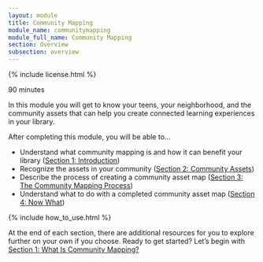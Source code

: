 ```yaml
---
layout: module
title: Community Mapping
module_name: communitymapping
module_full_name: Community Mapping
section: Overview
subsection: overview
---
```


{% include license.html %}

<p class="time">90 minutes</p>

In this module you will get to know your teens, your neighborhood, and the community assets that can help you create connected learning experiences in your library.

<div class="objectives">
<p>After completing this module, you will be able to...</p>
<ul>
	<li>Understand what community mapping is and how it can benefit your library (<a href="https://github.com/ConnectedLib/Connected-Learning-Modules/blob/master/modules/communitymapping/section-1-0.html">Section 1: Introduction</a>)</li>
	<li>Recognize the assets in your community (<a href="{{site.url}}{{site.baseurl}}/introduction/section-2-0.html">Section 2: Community Assets</a>)</li>
	<li>Describe the process of creating a community asset map (<a href="{{site.url}}{{site.baseurl}}/introduction/section-3-0.html">Section 3: The Community Mapping Process</a>)</li>
	<li>Understand what to do with a completed community asset map (<a href="{{site.url}}{{site.baseurl}}/introduction/section-4-0.html">Section 4: Now What</a>)</li>
</ul>

</div>

{% include how_to_use.html %}

At the end of each section, there are additional resources for you to explore further on your own if you choose.
Ready to get started? Let’s begin with [Section 1: What Is Community Mapping?](section-1-0.html)
